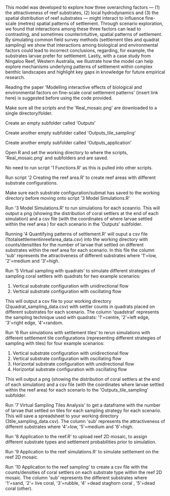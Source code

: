 This model was developed to explore how three overarching factors — (1) the attractiveness of reef substrates, (2) local hydrodynamics and (3) the spatial distribution of reef substrates — might interact to influence fine-scale (metres) spatial patterns of settlement. Through scenario exploration, we found that interactions among these three factors can lead to contrasting, and sometimes counterintuitive, spatial patterns of settlement. By simulating common field survey methods (settlement tiles and quadrat sampling) we show that interactions among biological and environmental factors could lead to incorrect conclusions, regarding, for example, the substrates larvae prefer for settlement. Lastly, with a case study from Ningaloo Reef, Western Australia, we illustrate how the model can help explore mechanisms underlying patterns of settlement within complex benthic landscapes and highlight key gaps in knowledge for future empirical research.

Reading the paper 'Modelling interactive effects of biological and environmental factors on fine-scale coral settlement patterns' (insert link here) is suggested before using the code provided.

Make sure all the scripts and the 'Real_mosaic.png' are downloaded to a single directory/folder.

Create an empty subfolder called 'Outputs'

Create another empty subfolder called 'Outputs_tile_sampling'

Create another empty subfolder called 'Outputs_application'

Open R and set the working directory to where the scripts, 'Real_mosaic.png' and subfolders and are saved.

No need to run script '1 Functions.R' as this is pulled into other scripts.

Run script '2 Creating the reef area.R' to create reef areas with different substrate configurations.

Make sure each substrate configuration/submat has saved to the working directory before moving onto script '3 Model Simulations.R'

Run '3 Model Simulations.R' to run simulations for each sceanrio. This will output a png (showing the distribution of coral settlers at the end of each simulation)
and a csv file (with the coordinates of where larvae settled within the reef area ) for each scenario in the 'Outputs' subfolder.

Running '4 Quantifying patterns of settlement.R' will ouput a csv file (1totalsettlementinreefarea_data.csv) into the working directory with counts/densitites for the number of larvae that settled on different substrates
within the reef area for each scenario. In this file the column 'sub' represents the attractiveness of different substrates where '1'=low, '2'=medium and '3'=high.

Run '5 Virtual sampling with quadrats' to simulate different strategies of sampling coral settlers with quadrats for two example scenarios:
1) Vertical substrate configuration with unidirectional flow
2) Vertical substrate configuration with oscillating flow

This will output a csv file to your working directory (2quadrat_sampling_data.csv) with settler counts in quadrats placed on different substrates for each scenario.
The column 'quadstrat' represents the sampling technique used with quadrats:
'1'=centre, '2'=left edge, '3'=right edge, '4'=random.

Run '6 Run simulations with settlement tiles' to rerun simulations with different settlement tile configurations (representing different strategies of sampling with tiles) for four example scenarios:
1) Vertical substrate configuration with unidirectional flow
2) Vertical substrate configuration with oscillating flow
3) Horizontal substrate configuration with unidirectional flow
4) Horizontal substrate configuration with oscillating flow
   
This will output a png (showing the distribution of coral settlers at the end of each simulation) and a csv file (with the coordinates where larvae settled within the reef area) for each scenario to the 'Outputs_tile_sampling' subfolder.

Run '7 Virtual Sampling Tiles Analysis' to get a dataframe with the number of larvae that settled on tiles for each sampling strategy for each scenario.
This will save a spreadsheet to your working directory (3tile_sampling_data.csv).
The column 'sub' represents the attractiveness of different substrates where
'4'=low, '5'=medium and '6'=high.

Run '8 Application to the reef.R' to upload reef 2D mosaic, to assign different substrate types and settlement probabilities prior to simulation.

Run '9 Application to the reef simulations.R' to simulate settlement on the reef 2D mosaic.

Run '10 Application to the reef sampling' to create a csv file with the counts/densities of coral settlers on each substrate type within the reef 2D mosaic. The column 'sub' represents the different substrates where
'1'=sand, '2'= live coral, '3'=rubble, '4' =dead staghorn coral , '5'=dead coral (other).
